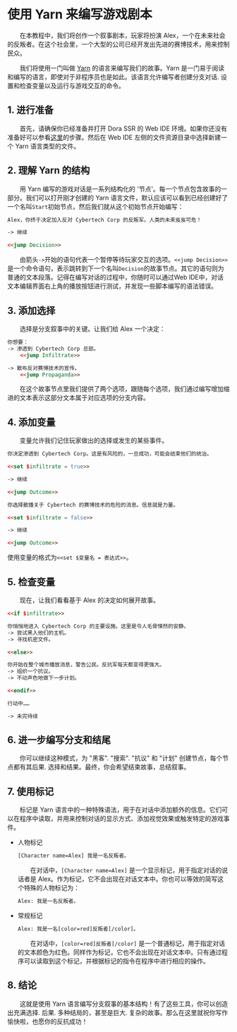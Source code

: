 # 使用 Yarn 来编写游戏剧本

&emsp;&emsp;在本教程中，我们将创作一个叙事剧本，玩家将扮演 Alex，一个在未来社会的反叛者。在这个社会里，一个大型的公司已经开发出先进的赛博技术，用来控制民众。

&emsp;&emsp;我们将使用一门叫做 [Yarn](https://docs.yarnspinner.dev/beginners-guide/syntax-basics) 的语言来编写我们的故事。Yarn 是一门易于阅读和编写的语言，即使对于非程序员也是如此。该语言允许编写者创建分支对话. 设置和检查变量以及运行与游戏交互的命令。

## 1. 进行准备

&emsp;&emsp;首先，请确保你已经准备并打开 Dora SSR 的 Web IDE 环境。如果你还没有准备好可以参看[这里](/docs/tutorial/quick-start)的步骤。然后在 Web IDE 左侧的文件资源目录中选择新建一个 Yarn 语言类型的文件。

## 2. 理解 Yarn 的结构

&emsp;&emsp;用 Yarn 编写的游戏对话是一系列结构化的 '节点'。每一个节点包含故事的一部分。我们可以打开刚才创建的 Yarn 语言文件，默认应该可以看到已经创建好了一个名叫`Start`初始节点，然后我们就从这个初始节点开始编写：

```html title="节点：Start"
Alex，你终于决定加入反对 Cybertech Corp 的反叛军。人类的未来岌岌可危！

-> 继续

<<jump Decision>>
```

&emsp;&emsp;由箭头`->`开始的语句代表一个暂停等待玩家交互的选项。`<<jump Decision>>`是一个命令语句，表示跳转到下一个名叫`Decision`的故事节点。其它的语句则为普通的文本段落。记得在编写对话的过程中，你随时可以通过Web IDE中，对话文本编辑界面右上角的播放按钮进行测试，并发现一些脚本编写的语法错误。

## 3. 添加选择

&emsp;&emsp;选择是分支叙事中的关键。让我们给 Alex 一个决定：

```html title="节点：Decision"
你想要：
-> 渗透到 Cybertech Corp 总部。
	<<jump Infiltrate>>

-> 散布反对赛博技术的宣传。
	<<jump Propaganda>>
```

&emsp;&emsp;在这个故事节点里我们提供了两个选项，跟随每个选项，我们通过编写增加缩进的文本表示这部分文本属于对应选项的分支内容。

## 4. 添加变量

&emsp;&emsp;变量允许我们记住玩家做出的选择或发生的某些事件。

```html title="节点：Infiltrate"
你决定渗透到 Cybertech Corp。这是有风险的，一旦成功，可能会结束他们的统治。

<<set $infiltrate = true>>

-> 继续

<<jump Outcome>>
```

```html title="节点：Propaganda"
你选择散播关于 Cybertech 的赛博技术的危险的消息。信息就是力量。

<<set $infiltrate = false>>

-> 继续

<<jump Outcome>>
```

使用变量的格式为`<<set $变量名 = 表达式>>`。

## 5. 检查变量

&emsp;&emsp;现在，让我们看看基于 Alex 的决定如何展开故事。

```html title="节点：Outcome"
<<if $infiltrate>>

你悄悄地进入 Cybertech Corp 的主要设施。这里是令人毛骨悚然的安静。
-> 尝试黑入他们的主机。
-> 寻找机密文件。

<<else>>

你开始在整个城市播放消息，警告公民。反抗军每天都变得更强大。
-> 组织一个抗议。
-> 不动声色地做下一步计划。

<<endif>>

行动中……

-> 未完待续
```

## 6. 进一步编写分支和结尾

&emsp;&emsp;你可以继续这种模式，为 "黑客". "搜索". "抗议" 和 "计划" 创建节点，每个节点都有其后果. 选择和结果。最终，你会希望结束故事，总结叙事。

## 7. 使用标记

&emsp;&emsp;标记是 Yarn 语言中的一种特殊语法，用于在对话中添加额外的信息。它们可以在程序中读取，并用来控制对话的显示方式、添加视觉效果或触发特定的游戏事件。

* 人物标记

	```html
	[Character name=Alex] 我是一名反叛者。
	```

	&emsp;&emsp;在对话中，`[Character name=Alex]` 是一个显示标记，用于指定对话的说话者是 Alex。作为标记，它不会出现在对话文本中。你也可以等效的简写这个特殊的人物标记为：

	```html
	Alex: 我是一名反叛者。
	```

* 常规标记

	```html
	Alex: 我是一名[color=red]反叛者[/color]。
	```

	&emsp;&emsp;在对话中，`[color=red]反叛者[/color]` 是一个普通标记，用于指定对话的文本颜色为红色。同样作为标记，它也不会出现在对话文本中。只有通过程序可以读取到这个标记，并根据标记的指令在程序中进行相应的操作。

## 8. 结论

&emsp;&emsp;这就是使用 Yarn 语言编写分支叙事的基本结构！有了这些工具，你可以创造出充满选择. 后果. 多种结局的，甚至是巨大. 复杂的故事。那么在这里就祝你写作愉快啦，也愿你的反抗成功！
